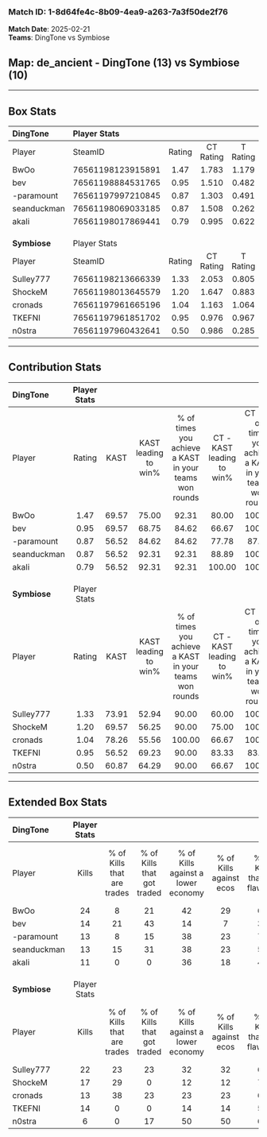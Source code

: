 ### Match ID: 1-8d64fe4c-8b09-4ea9-a263-7a3f50de2f76  
**Match Date**: 2025-02-21  
**Teams**: DingTone vs Symbiose  

## **Map**: de_ancient - DingTone (13) vs Symbiose (10)  
---  

## Box Stats  

| **DingTone** | Player Stats      |        |           |          |       |      |       |         |        |      |     |
| :- | :- | :-: | :-: | :-: | :-: | :-: | :-: | :-: | :-: | :-: | :-: |
| Player       | SteamID           | Rating | CT Rating | T Rating | KAST  | ADR  | Kills | Assists | Deaths | K/D  | HS% |
| BwOo         | 76561198123915891 |  1.47  |   1.783   |  1.179   | 69.57 | 95.6 |  24   |    4    |   14   | 1.71 | 37  |
| bev          | 76561198884531765 |  0.95  |   1.510   |  0.482   | 69.57 | 64.7 |  14   |    4    |   16   | 0.88 | 57  |
| -paramount   | 76561197997210845 |  0.87  |   1.303   |  0.491   | 56.52 | 74.8 |  13   |    3    |   15   | 0.87 | 15  |
| seanduckman  | 76561198069033185 |  0.87  |   1.508   |  0.262   | 56.52 | 61.5 |  13   |    7    |   14   | 0.93 | 30  |
| akali        | 76561198017869441 |  0.79  |   0.995   |  0.622   | 56.52 | 60.6 |  11   |    3    |   13   | 0.85 | 45  |
|              |                   |        |           |          |       |      |       |         |        |      |     |
|              |                   |        |           |          |       |      |       |         |        |      |     |
|              |                   |        |           |          |       |      |       |         |        |      |     |
| **Symbiose** | Player Stats      |        |           |          |       |      |       |         |        |      |     |
| Player       | SteamID           | Rating | CT Rating | T Rating | KAST  | ADR  | Kills | Assists | Deaths | K/D  | HS% |
| Sulley777    | 76561198213666339 |  1.33  |   2.053   |  0.805   | 73.91 | 89.3 |  22   |    3    |   17   | 1.29 | 45  |
| ShockeM      | 76561198013645579 |  1.20  |   1.647   |  0.883   | 69.57 | 88.2 |  17   |    3    |   13   | 1.31 | 76  |
| cronads      | 76561197961665196 |  1.04  |   1.163   |  1.064   | 78.26 | 61.1 |  13   |    6    |   13   | 1.00 | 38  |
| TKEFNI       | 76561197961851702 |  0.95  |   0.976   |  0.967   | 56.52 | 76.9 |  14   |    6    |   14   | 1.00 | 64  |
| n0stra       | 76561197960432641 |  0.50  |   0.986   |  0.285   | 60.87 | 52.7 |   6   |    5    |   18   | 0.33 | 33  |
---  

## Contribution Stats  

| **DingTone** | Player Stats |       |                      |                                                        |                           |                                                             |                          |                                                            |
| :- | :-: | :-: | :-: | :-: | :-: | :-: | :-: | :-: |
| Player       |    Rating    | KAST  | KAST leading to win% | % of times you achieve a KAST in your teams won rounds | CT - KAST leading to win% | CT - % of times you achieve a KAST in your teams won rounds | T - KAST leading to win% | T - % of times you achieve a KAST in your teams won rounds |
| BwOo         |     1.47     | 69.57 |        75.00         |                         92.31                          |           80.00           |                           100.00                            |          66.67           |                           80.00                            |
| bev          |     0.95     | 69.57 |        68.75         |                         84.62                          |           66.67           |                           100.00                            |          75.00           |                           60.00                            |
| -paramount   |     0.87     | 56.52 |        84.62         |                         84.62                          |           77.78           |                            87.50                            |          100.00          |                           80.00                            |
| seanduckman  |     0.87     | 56.52 |        92.31         |                         92.31                          |           88.89           |                           100.00                            |          100.00          |                           80.00                            |
| akali        |     0.79     | 56.52 |        92.31         |                         92.31                          |          100.00           |                           100.00                            |          80.00           |                           80.00                            |
|              |              |       |                      |                                                        |                           |                                                             |                          |                                                            |
|              |              |       |                      |                                                        |                           |                                                             |                          |                                                            |
|              |              |       |                      |                                                        |                           |                                                             |                          |                                                            |
| **Symbiose** | Player Stats |       |                      |                                                        |                           |                                                             |                          |                                                            |
| Player       |    Rating    | KAST  | KAST leading to win% | % of times you achieve a KAST in your teams won rounds | CT - KAST leading to win% | CT - % of times you achieve a KAST in your teams won rounds | T - KAST leading to win% | T - % of times you achieve a KAST in your teams won rounds |
| Sulley777    |     1.33     | 73.91 |        52.94         |                         90.00                          |           60.00           |                           100.00                            |          42.86           |                           75.00                            |
| ShockeM      |     1.20     | 69.57 |        56.25         |                         90.00                          |           75.00           |                           100.00                            |          37.50           |                           75.00                            |
| cronads      |     1.04     | 78.26 |        55.56         |                         100.00                         |           66.67           |                           100.00                            |          44.44           |                           100.00                           |
| TKEFNI       |     0.95     | 56.52 |        69.23         |                         90.00                          |           83.33           |                            83.33                            |          57.14           |                           100.00                           |
| n0stra       |     0.50     | 60.87 |        64.29         |                         90.00                          |           66.67           |                           100.00                            |          60.00           |                           75.00                            |
---  

## Extended Box Stats  

| **DingTone** | Player Stats |                            |                            |                                    |                         |                              |                                 |        |                             |                                     |                          |                               |                            |
| :- | :-: | :-: | :-: | :-: | :-: | :-: | :-: | :-: | :-: | :-: | :-: | :-: | :-: |
| Player       |    Kills     | % of Kills that are trades | % of Kills that got traded | % of Kills against a lower economy | % of Kills against ecos | % of Kills that are flawless | % of Kills that are close duels | Deaths | % of Deaths that get traded | % of Deaths against a lower economy | % of Deaths against ecos | % of Deaths that are flawless | % of Deaths that are close |
| BwOo         |      24      |             8              |             21             |                 42                 |           29            |              63              |               13                |   14   |              7              |                 14                  |            7             |              57               |             0              |
| bev          |      14      |             21             |             43             |                 14                 |            7            |              36              |                0                |   16   |             19              |                 19                  |            13            |              69               |             13             |
| -paramount   |      13      |             8              |             15             |                 38                 |           23            |              77              |               15                |   15   |             13              |                  7                  |            7             |              60               |             0              |
| seanduckman  |      13      |             15             |             31             |                 38                 |           23            |              54              |               31                |   14   |             14              |                 14                  |            14            |              79               |             7              |
| akali        |      11      |             0              |             0              |                 36                 |           18            |              45              |               18                |   13   |              8              |                 15                  |            15            |              62               |             15             |
|              |              |                            |                            |                                    |                         |                              |                                 |        |                             |                                     |                          |                               |                            |
|              |              |                            |                            |                                    |                         |                              |                                 |        |                             |                                     |                          |                               |                            |
|              |              |                            |                            |                                    |                         |                              |                                 |        |                             |                                     |                          |                               |                            |
| **Symbiose** | Player Stats |                            |                            |                                    |                         |                              |                                 |        |                             |                                     |                          |                               |                            |
| Player       |    Kills     | % of Kills that are trades | % of Kills that got traded | % of Kills against a lower economy | % of Kills against ecos | % of Kills that are flawless | % of Kills that are close duels | Deaths | % of Deaths that get traded | % of Deaths against a lower economy | % of Deaths against ecos | % of Deaths that are flawless | % of Deaths that are close |
| Sulley777    |      22      |             23             |             23             |                 32                 |           32            |              68              |                5                |   17   |             18              |                 18                  |            18            |              65               |             0              |
| ShockeM      |      17      |             29             |             0              |                 12                 |           12            |              71              |                6                |   13   |             23              |                  8                  |            8             |              54               |             31             |
| cronads      |      13      |             38             |             23             |                 23                 |           23            |              62              |                8                |   13   |             31              |                  8                  |            8             |              85               |             15             |
| TKEFNI       |      14      |             0              |             0              |                 14                 |           14            |              57              |                7                |   14   |             14              |                  7                  |            7             |              57               |             14             |
| n0stra       |      6       |             0              |             17             |                 50                 |           50            |              67              |               17                |   18   |             28              |                 17                  |            17            |              44               |             17             |
